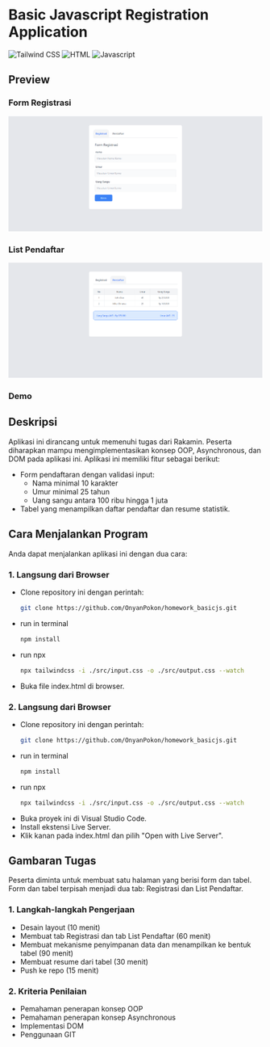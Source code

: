 # Basic Javascript Registration Application

![Tailwind CSS](https://readmebadge.vercel.app/badges/tailwind.svg)
![HTML](https://readmebadge.vercel.app/badges/html.svg)
![Javascript](https://readmebadge.vercel.app/badges/javascript.svg)


## Preview

### Form Registrasi

![Form Registrasi](./public/registrasi_view.png)

### List Pendaftar

![List Pendaftar](./public/pendaftar_view.png)

### Demo

[Demo]: https://malixl.github.io/Rakamin-Basic-Javascript/

## Deskripsi

Aplikasi ini dirancang untuk memenuhi tugas dari Rakamin. Peserta diharapkan mampu mengimplementasikan konsep OOP, Asynchronous, dan DOM pada aplikasi ini. Aplikasi ini memiliki fitur sebagai berikut:

- Form pendaftaran dengan validasi input:
  - Nama minimal 10 karakter
  - Umur minimal 25 tahun
  - Uang sangu antara 100 ribu hingga 1 juta
- Tabel yang menampilkan daftar pendaftar dan resume statistik.

## Cara Menjalankan Program

Anda dapat menjalankan aplikasi ini dengan dua cara:

### 1. Langsung dari Browser

- Clone repository ini dengan perintah:
  ```bash
  git clone https://github.com/OnyanPokon/homework_basicjs.git
  ```
- run in terminal
  ```bash
  npm install
  ```
- run npx
  ```bash
  npx tailwindcss -i ./src/input.css -o ./src/output.css --watch
  ```
- Buka file index.html di browser.

### 2. Langsung dari Browser

- Clone repository ini dengan perintah:
  ```bash
  git clone https://github.com/OnyanPokon/homework_basicjs.git
  ```
- run in terminal
  ```bash
  npm install
  ```
- run npx
  ```bash
  npx tailwindcss -i ./src/input.css -o ./src/output.css --watch
  ```
- Buka proyek ini di Visual Studio Code.
- Install ekstensi Live Server.
- Klik kanan pada index.html dan pilih "Open with Live Server".

## Gambaran Tugas

Peserta diminta untuk membuat satu halaman yang berisi form dan tabel. Form dan tabel terpisah menjadi dua tab: Registrasi dan List Pendaftar.

### 1. Langkah-langkah Pengerjaan

- Desain layout (10 menit)
- Membuat tab Registrasi dan tab List Pendaftar (60 menit)
- Membuat mekanisme penyimpanan data dan menampilkan ke bentuk tabel (90 menit)
- Membuat resume dari tabel (30 menit)
- Push ke repo (15 menit)

### 2. Kriteria Penilaian

- Pemahaman penerapan konsep OOP
- Pemahaman penerapan konsep Asynchronous
- Implementasi DOM
- Penggunaan GIT